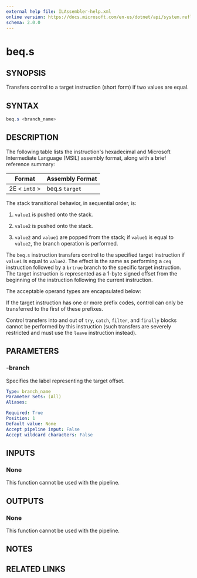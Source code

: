 ```yaml
---
external help file: ILAssembler-help.xml
online version: https://docs.microsoft.com/en-us/dotnet/api/system.reflection.emit.opcodes.beq_s
schema: 2.0.0
---
```


# beq.s

## SYNOPSIS

Transfers control to a target instruction (short form) if two values are equal.

## SYNTAX

```powershell
beq.s <branch_name>
```

## DESCRIPTION

The following table lists the instruction's hexadecimal and Microsoft Intermediate Language (MSIL) assembly format, along with a brief reference summary:

| Format        | Assembly Format |
| ------------- | --------------- |
| 2E < `int8` > | beq.s `target`  |

 The stack transitional behavior, in sequential order, is:

1.  `value1` is pushed onto the stack.

2.  `value2` is pushed onto the stack.

3.  `value2` and `value1` are popped from the stack; if `value1` is equal to `value2`, the branch operation is performed.

 The `beq.s` instruction transfers control to the specified target instruction if `value1` is equal to `value2`. The effect is the same as performing a `ceq` instruction followed by a `brtrue` branch to the specific target instruction. The target instruction is represented as a 1-byte signed offset from the beginning of the instruction following the current instruction.

 The acceptable operand types are encapsulated below:

 If the target instruction has one or more prefix codes, control can only be transferred to the first of these prefixes.

 Control transfers into and out of `try`, `catch`, `filter`, and `finally` blocks cannot be performed by this instruction (such transfers are severely restricted and must use the `leave` instruction instead).

## PARAMETERS

### -branch

Specifies the label representing the target offset.

```yaml
Type: branch_name
Parameter Sets: (All)
Aliases:

Required: True
Position: 1
Default value: None
Accept pipeline input: False
Accept wildcard characters: False
```

## INPUTS

### None

This function cannot be used with the pipeline.

## OUTPUTS

### None

This function cannot be used with the pipeline.

## NOTES

## RELATED LINKS
